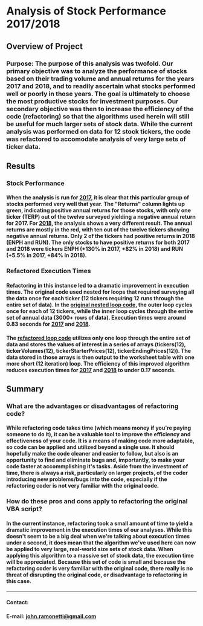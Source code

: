 # Analysis of Stock Performance 2017/2018

## **Overview of Project**
### Purpose:  The purpose of this analysis was twofold.  Our primary objective was to analyze the performance of stocks based on their trading volume and annual returns for the years 2017 and 2018, and to readily ascertain what stocks performed well or poorly in those years.  The goal is ultimately to choose the most productive stocks for investment purposes.  Our secondary objective was then to increase the efficiency of the code (refactoring) so that the algorithms used herein will still be useful for much larger sets of stock data.  While the current analysis was performed on data for 12 stock tickers, the code was refactored to accomodate analysis of very large sets of ticker data.


## **Results**
### Stock Performance
#### When the analysis is run for [2017](Resources/VBA_Challenge_2017.png), it is clear that this particular group of stocks performed very well that year.  The "Returns" column lights up green, indicating positive annual returns for those stocks, with only one ticker (TERP) out of the twelve surveyed yielding a negative annual return for 2017.  For [2018](Resources/VBA_Challenge_2018.png), the analysis shows a very different result.  The annual returns are mostly in the red, with ten out of the twelve tickers showing negative annual returns.  Only 2 of the tickers had positive returns in 2018 (ENPH and RUN).  The only stocks to have positive returns for both 2017 and 2018 were tickers ENPH (+130% in 2017, +82% in 2018)  and RUN (+5.5% in 2017, +84% in 2018).
### Refactored Execution Times
#### Refactoring in this instance led to a dramatic improvement in execution times.  The original code used nested for loops that required surveying all the data once for each ticker (12 tickers requiring 12 runs through the entire set of data). In the [original nested loop code](Resources/Additional%20resources/Original_Nested_Loop_Code.png), the outer loop cycles once for each of 12 tickers, while the inner loop cycles through the entire set of annual data (3000+ rows of data).  Execution times were around 0.83 seconds for [2017](Resources/Additional%20resources/Original_Execution_Time_2017.png) and [2018](Resources/Additional%20resources/Original_Execution_Time_2018.png).  
#### The [refactored loop code](Resources/Additional%20resources/Refactored_Loop.png) utilizes only one loop through the entire set of data and stores the values of interest in a series of arrays (tickers(12), tickerVolumes(12), tickerStarterPrices(12), tickerEndingPrices(12)).  The data stored in those arrays is then output to the worksheet table with one more short (12 iteration) loop.  The efficiency of this improved algorithm reduces execution times for [2017](Resources/Additional%20resources/Refactored_Execution_Time_2017.png) and [2018](Resources/Additional%20resources/Refactored_Execution_Time_2018.png) to under 0.17 seconds.



## **Summary**
### What are the advantages or disadvantages of refactoring code?
#### While refactoring code takes time (which means money if you're paying someone to do it), it can be a valuable tool to improve the efficiency and effectiveness of your code.  It is a means of making code more adaptable, so code can be applied and utilized beyond a single use.  It should hopefully make the code cleaner and easier to follow, but also is an opportunity to find and eliminate bugs and, importantly, to make your code faster at accommplishing it's tasks.  Aside from the investment of time, there is always a risk, particularly on larger projects, of the coder introducing new problems/bugs into the code, especially if the refactoring coder is not very familiar with the original code.
### How do these pros and cons apply to refactoring the original VBA script?
#### In the current instance, refactoring took a small amount of time to yield a dramatic improvement in the execution times of our analyses.  While this doesn't seem to be a big deal when we're talking about execution times under a second, it does mean that the algorithm we've used here can now be applied to very large, real-world size sets of stock data.  When applying this algorithm to a massive set of stock data, the execution time will be appreciated.  Because this set of code is small and because the refactoring coder is very familiar with the original code, there really is no threat of disrupting the original code, or disadvantage to refactoring in this case.


________________________________
#### Contact:

#### E-mail: [john.ramonetti@gmail.com](mailto:john.ramonetti@gmail.com)

